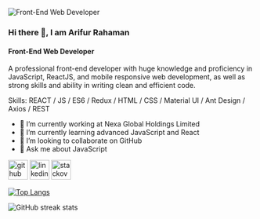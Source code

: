 ![Front-End Web Developer](https://media.licdn.com/dms/image/D5616AQFzD4HkBSzp2g/profile-displaybackgroundimage-shrink_350_1400/0/1690901297332?e=1696464000&v=beta&t=9NzHwuK52ABbyimocWnHwreXH4zGMJgmFqDuJAOELG0)
### Hi there 👋, I am Arifur Rahaman
#### Front-End Web Developer

A professional front-end developer  with huge knowledge and proficiency in JavaScript, ReactJS, and mobile responsive web development, as well as strong skills and ability in writing clean and efficient code.

Skills: REACT / JS / ES6 / Redux / HTML / CSS / Material UI / Ant Design / Axios / REST

- 🔭 I’m currently working at Nexa Global Holdings Limited 
- 🌱 I’m currently learning advanced JavaScript and React 
- 👯 I’m looking to collaborate on GitHub 
- 💬 Ask me about JavaScript 


[<img src='https://cdn.jsdelivr.net/npm/simple-icons@3.0.1/icons/github.svg' alt='github' height='40'>](https://github.com/Arifur-Rahaman)  [<img src='https://cdn.jsdelivr.net/npm/simple-icons@3.0.1/icons/linkedin.svg' alt='linkedin' height='40'>](https://www.linkedin.com/in/https://www.linkedin.com/in/arifur-rahaman-ars//)  [<img src='https://cdn.jsdelivr.net/npm/simple-icons@3.0.1/icons/stackoverflow.svg' alt='stackoverflow' height='40'>](https://stackoverflow.com/users/https://stackoverflow.com/users/20097686/arifur-rahaman?tab=profile)  

[![Top Langs](https://github-readme-stats.vercel.app/api/top-langs/?username=Arifur-Rahaman)](https://github.com/anuraghazra/github-readme-stats)

![GitHub streak stats](https://streak-stats.demolab.com/?user=Arifur-Rahaman)  


